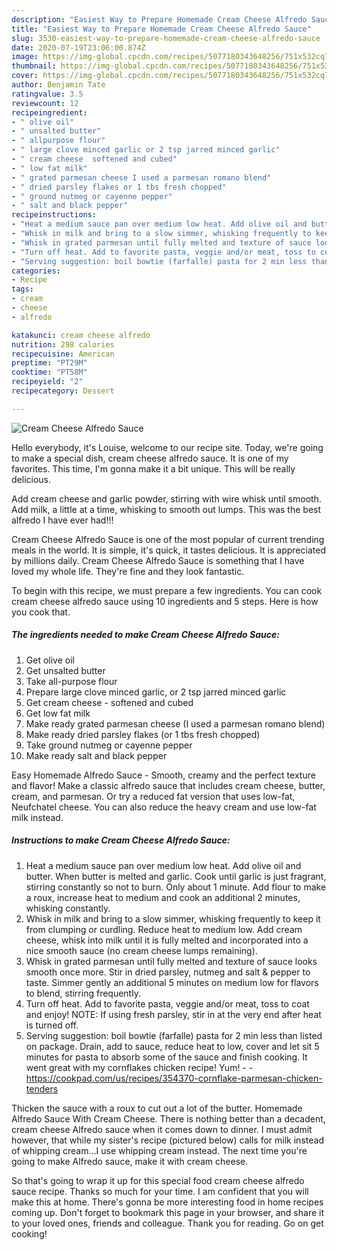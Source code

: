 ```yaml
---
description: "Easiest Way to Prepare Homemade Cream Cheese Alfredo Sauce"
title: "Easiest Way to Prepare Homemade Cream Cheese Alfredo Sauce"
slug: 3530-easiest-way-to-prepare-homemade-cream-cheese-alfredo-sauce
date: 2020-07-19T23:06:00.874Z
image: https://img-global.cpcdn.com/recipes/5077180343648256/751x532cq70/cream-cheese-alfredo-sauce-recipe-main-photo.jpg
thumbnail: https://img-global.cpcdn.com/recipes/5077180343648256/751x532cq70/cream-cheese-alfredo-sauce-recipe-main-photo.jpg
cover: https://img-global.cpcdn.com/recipes/5077180343648256/751x532cq70/cream-cheese-alfredo-sauce-recipe-main-photo.jpg
author: Benjamin Tate
ratingvalue: 3.5
reviewcount: 12
recipeingredient:
- " olive oil"
- " unsalted butter"
- " allpurpose flour"
- " large clove minced garlic or 2 tsp jarred minced garlic"
- " cream cheese  softened and cubed"
- " low fat milk"
- " grated parmesan cheese I used a parmesan romano blend"
- " dried parsley flakes or 1 tbs fresh chopped"
- " ground nutmeg or cayenne pepper"
- " salt and black pepper"
recipeinstructions:
- "Heat a medium sauce pan over medium low heat. Add olive oil and butter. When butter is melted and garlic. Cook until garlic is just fragrant, stirring constantly so not to burn. Only about 1 minute. Add flour to make a roux, increase heat to medium and cook an additional 2 minutes, whisking constantly."
- "Whisk in milk and bring to a slow simmer, whisking frequently to keep it from clumping or curdling. Reduce heat to medium low. Add cream cheese, whisk into milk until it is fully melted and incorporated into a nice smooth sauce (no cream cheese lumps remaining)."
- "Whisk in grated parmesan until fully melted and texture of sauce looks smooth once more. Stir in dried parsley, nutmeg and salt &amp; pepper to taste. Simmer gently an additional 5 minutes on medium low for flavors to blend, stirring frequently."
- "Turn off heat. Add to favorite pasta, veggie and/or meat, toss to coat and enjoy! NOTE: If using fresh parsley, stir in at the very end after heat is turned off."
- "Serving suggestion: boil bowtie (farfalle) pasta for 2 min less than listed on package. Drain, add to sauce, reduce heat to low, cover and let sit 5 minutes for pasta to absorb some of the sauce and finish cooking. It went great with my cornflakes chicken recipe! Yum!  https://cookpad.com/us/recipes/354370-cornflake-parmesan-chicken-tenders"
categories:
- Recipe
tags:
- cream
- cheese
- alfredo

katakunci: cream cheese alfredo 
nutrition: 298 calories
recipecuisine: American
preptime: "PT29M"
cooktime: "PT58M"
recipeyield: "2"
recipecategory: Dessert

---
```



![Cream Cheese Alfredo Sauce](https://img-global.cpcdn.com/recipes/5077180343648256/751x532cq70/cream-cheese-alfredo-sauce-recipe-main-photo.jpg)

Hello everybody, it's Louise, welcome to our recipe site. Today, we're going to make a special dish, cream cheese alfredo sauce. It is one of my favorites. This time, I'm gonna make it a bit unique. This will be really delicious.

Add cream cheese and garlic powder, stirring with wire whisk until smooth. Add milk, a little at a time, whisking to smooth out lumps. This was the best alfredo I have ever had!!!

Cream Cheese Alfredo Sauce is one of the most popular of current trending meals in the world. It is simple, it's quick, it tastes delicious. It is appreciated by millions daily. Cream Cheese Alfredo Sauce is something that I have loved my whole life. They're fine and they look fantastic.


To begin with this recipe, we must prepare a few ingredients. You can cook cream cheese alfredo sauce using 10 ingredients and 5 steps. Here is how you cook that.

<!--inarticleads1-->

##### The ingredients needed to make Cream Cheese Alfredo Sauce:

1. Get  olive oil
1. Get  unsalted butter
1. Take  all-purpose flour
1. Prepare  large clove minced garlic, or 2 tsp jarred minced garlic
1. Get  cream cheese - softened and cubed
1. Get  low fat milk
1. Make ready  grated parmesan cheese (I used a parmesan romano blend)
1. Make ready  dried parsley flakes (or 1 tbs fresh chopped)
1. Take  ground nutmeg or cayenne pepper
1. Make ready  salt and black pepper


Easy Homemade Alfredo Sauce - Smooth, creamy and the perfect texture and flavor! Make a classic alfredo sauce that includes cream cheese, butter, cream, and parmesan. Or try a reduced fat version that uses low-fat, Neufchatel cheese. You can also reduce the heavy cream and use low-fat milk instead. 

<!--inarticleads2-->

##### Instructions to make Cream Cheese Alfredo Sauce:

1. Heat a medium sauce pan over medium low heat. Add olive oil and butter. When butter is melted and garlic. Cook until garlic is just fragrant, stirring constantly so not to burn. Only about 1 minute. Add flour to make a roux, increase heat to medium and cook an additional 2 minutes, whisking constantly.
1. Whisk in milk and bring to a slow simmer, whisking frequently to keep it from clumping or curdling. Reduce heat to medium low. Add cream cheese, whisk into milk until it is fully melted and incorporated into a nice smooth sauce (no cream cheese lumps remaining).
1. Whisk in grated parmesan until fully melted and texture of sauce looks smooth once more. Stir in dried parsley, nutmeg and salt &amp; pepper to taste. Simmer gently an additional 5 minutes on medium low for flavors to blend, stirring frequently.
1. Turn off heat. Add to favorite pasta, veggie and/or meat, toss to coat and enjoy! NOTE: If using fresh parsley, stir in at the very end after heat is turned off.
1. Serving suggestion: boil bowtie (farfalle) pasta for 2 min less than listed on package. Drain, add to sauce, reduce heat to low, cover and let sit 5 minutes for pasta to absorb some of the sauce and finish cooking. It went great with my cornflakes chicken recipe! Yum! -  - https://cookpad.com/us/recipes/354370-cornflake-parmesan-chicken-tenders


Thicken the sauce with a roux to cut out a lot of the butter. Homemade Alfredo Sauce With Cream Cheese. There is nothing better than a decadent, cream cheese Alfredo sauce when it comes down to dinner. I must admit however, that while my sister&#39;s recipe (pictured below) calls for milk instead of whipping cream…I use whipping cream instead. The next time you&#39;re going to make Alfredo sauce, make it with cream cheese. 

So that's going to wrap it up for this special food cream cheese alfredo sauce recipe. Thanks so much for your time. I am confident that you will make this at home. There's gonna be more interesting food in home recipes coming up. Don't forget to bookmark this page in your browser, and share it to your loved ones, friends and colleague. Thank you for reading. Go on get cooking!

